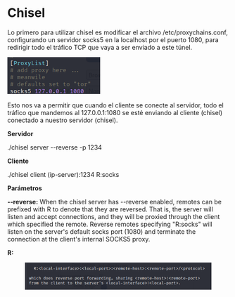 # Chisel

Lo primero para utilizar chisel es modificar el archivo /etc/proxychains.conf,  configurando un servidor socks5 en la localhost por el puerto 1080, para redirigir todo el tráfico TCP que vaya a ser enviado a este túnel.

![](<../../.gitbook/assets/image (62).png>)

Esto nos va a permitir que cuando el cliente se conecte al servidor, todo el tráfico que mandemos al 127.0.0.1:1080 se esté enviando al cliente (chisel) conectado a nuestro servidor (chisel).



**Servidor**

./chisel server --reverse -p 1234

**Cliente**

./chisel client (ip-server):1234 R:socks





**Parámetros**

**--reverse:** When the chisel server has --reverse enabled, remotes can be prefixed with R to denote that they are reversed. That is, the server will listen and accept connections, and they will be proxied through the client which specified the remote. Reverse remotes specifying "R:socks" will listen on the server's default socks port (1080) and terminate the connection at the client's internal SOCKS5 proxy.

**R:**

<figure><img src="../../.gitbook/assets/image (115).png" alt=""><figcaption></figcaption></figure>













